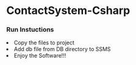 # ContactSystem-Csharp

<h3>Run Instuctions</h3>
<li>Copy the files to project</li>
<li>Add db file from DB directory to SSMS</li>
<li>Enjoy the Software!!!</li>


